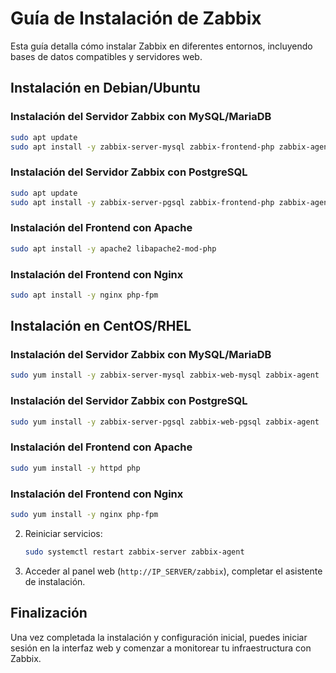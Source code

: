 # Guía de Instalación de Zabbix

Esta guía detalla cómo instalar Zabbix en diferentes entornos, incluyendo bases de datos compatibles y servidores web.

## Instalación en Debian/Ubuntu

### Instalación del Servidor Zabbix con MySQL/MariaDB
```bash
sudo apt update
sudo apt install -y zabbix-server-mysql zabbix-frontend-php zabbix-agent
```

### Instalación del Servidor Zabbix con PostgreSQL
```bash
sudo apt update
sudo apt install -y zabbix-server-pgsql zabbix-frontend-php zabbix-agent
```

### Instalación del Frontend con Apache
```bash
sudo apt install -y apache2 libapache2-mod-php
```

### Instalación del Frontend con Nginx
```bash
sudo apt install -y nginx php-fpm
```

## Instalación en CentOS/RHEL

### Instalación del Servidor Zabbix con MySQL/MariaDB
```bash
sudo yum install -y zabbix-server-mysql zabbix-web-mysql zabbix-agent
```

### Instalación del Servidor Zabbix con PostgreSQL
```bash
sudo yum install -y zabbix-server-pgsql zabbix-web-pgsql zabbix-agent
```

### Instalación del Frontend con Apache
```bash
sudo yum install -y httpd php
```

### Instalación del Frontend con Nginx
```bash
sudo yum install -y nginx php-fpm
```

2. Reiniciar servicios:
   ```bash
   sudo systemctl restart zabbix-server zabbix-agent
   ```

3. Acceder al panel web (`http://IP_SERVER/zabbix`), completar el asistente de instalación.

## Finalización

Una vez completada la instalación y configuración inicial, puedes iniciar sesión en la interfaz web y comenzar a monitorear tu infraestructura con Zabbix.


